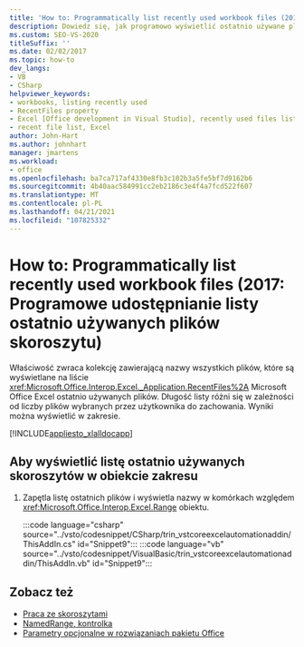 ```yaml
---
title: 'How to: Programmatically list recently used workbook files (2017: Programowe udostępnianie listy ostatnio używanych plików skoroszytu)'
description: Dowiedz się, jak programowo wyświetlić ostatnio używane pliki skoroszytów programu Microsoft Excel przy użyciu Visual Studio.
ms.custom: SEO-VS-2020
titleSuffix: ''
ms.date: 02/02/2017
ms.topic: how-to
dev_langs:
- VB
- CSharp
helpviewer_keywords:
- workbooks, listing recently used
- RecentFiles property
- Excel [Office development in Visual Studio], recently used files listing
- recent file list, Excel
author: John-Hart
ms.author: johnhart
manager: jmartens
ms.workload:
- office
ms.openlocfilehash: ba7ca717af4330e8fb3c102b3a5fe5bf7d9162b6
ms.sourcegitcommit: 4b40aac584991cc2eb2186c3e4f4a7fcd522f607
ms.translationtype: MT
ms.contentlocale: pl-PL
ms.lasthandoff: 04/21/2021
ms.locfileid: "107825332"
---
```

# <a name="how-to-programmatically-list-recently-used-workbook-files"></a>How to: Programmatically list recently used workbook files (2017: Programowe udostępnianie listy ostatnio używanych plików skoroszytu)
  Właściwość zwraca kolekcję zawierającą nazwy wszystkich plików, które są wyświetlane na liście <xref:Microsoft.Office.Interop.Excel._Application.RecentFiles%2A> Microsoft Office Excel ostatnio używanych plików. Długość listy różni się w zależności od liczby plików wybranych przez użytkownika do zachowania. Wyniki można wyświetlić w zakresie.

 [!INCLUDE[appliesto_xlalldocapp](../vsto/includes/appliesto-xlalldocapp-md.md)]

## <a name="to-list-recently-used-workbooks-in-a-range-object"></a>Aby wyświetlić listę ostatnio używanych skoroszytów w obiekcie zakresu

1. Zapętla listę ostatnich plików i wyświetla nazwy w komórkach względem <xref:Microsoft.Office.Interop.Excel.Range> obiektu.

     :::code language="csharp" source="../vsto/codesnippet/CSharp/trin_vstcoreexcelautomationaddin/ThisAddIn.cs" id="Snippet9":::
     :::code language="vb" source="../vsto/codesnippet/VisualBasic/trin_vstcoreexcelautomationaddin/ThisAddIn.vb" id="Snippet9":::

## <a name="see-also"></a>Zobacz też
- [Praca ze skoroszytami](../vsto/working-with-workbooks.md)
- [NamedRange, kontrolka](../vsto/namedrange-control.md)
- [Parametry opcjonalne w rozwiązaniach pakietu Office](../vsto/optional-parameters-in-office-solutions.md)
